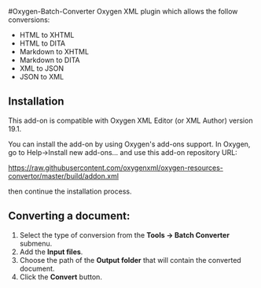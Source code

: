 #Oxygen-Batch-Converter
Oxygen XML plugin which allows the follow conversions:  

* HTML to XHTML
* HTML to DITA
* Markdown to XHTML
* Markdown to DITA
* XML to JSON
* JSON to XML


## Installation

This add-on is compatible with Oxygen XML Editor (or XML Author) version 19.1. 

You can install the add-on by using Oxygen's add-ons support. In Oxygen, go to Help->Install new add-ons... and use this add-on repository URL:

https://raw.githubusercontent.com/oxygenxml/oxygen-resources-convertor/master/build/addon.xml

then continue the installation process.


## Converting a document:

1. Select the type of conversion from the **Tools -> Batch Converter** submenu.
2. Add the **Input files**.
3. Choose the path of the **Output folder** that will contain the converted document.
4. Click the **Convert** button.